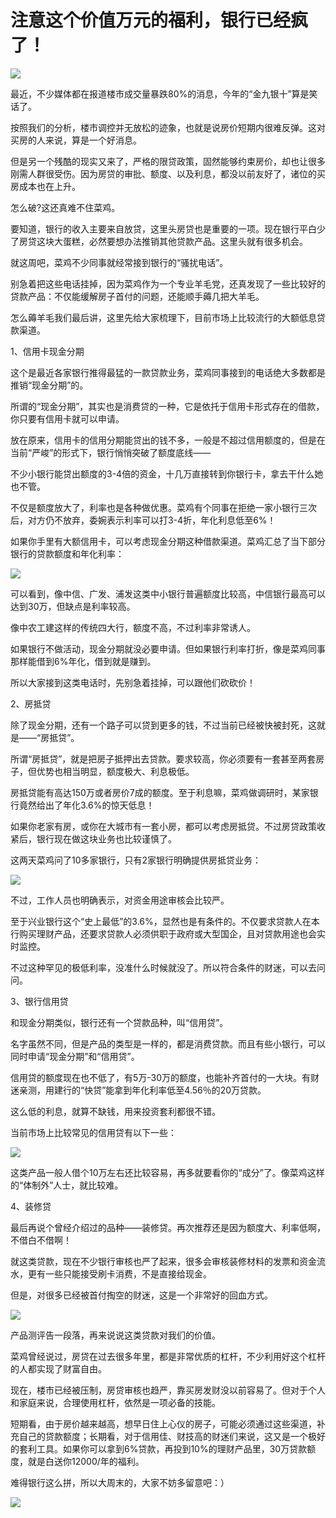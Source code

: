 # 注意这个价值万元的福利，银行已经疯了！

![](https://pic3.zhimg.com/v2-4363cc17eecdc70da9a6568009d5d275_b.jpg)

最近，不少媒体都在报道楼市成交量暴跌80%的消息，今年的“金九银十”算是笑话了。

按照我们的分析，楼市调控并无放松的迹象，也就是说房价短期内很难反弹。这对买房的人来说，算是一个好消息。

但是另一个残酷的现实又来了，严格的限贷政策，固然能够约束房价，却也让很多刚需人群很受伤。因为房贷的审批、额度、以及利息，都没以前友好了，诸位的买房成本也在上升。

怎么破?这还真难不住菜鸡。

要知道，银行的收入主要来自放贷，这里头房贷也是重要的一项。现在银行平白少了房贷这块大蛋糕，必然要想办法推销其他贷款产品。这里头就有很多机会。

就这周吧，菜鸡不少同事就经常接到银行的“骚扰电话”。

别急着把这些电话挂掉，因为菜鸡作为一个专业羊毛党，还真发现了一些比较好的贷款产品：不仅能缓解房子首付的问题，还能顺手薅几把大羊毛。

怎么薅羊毛我们最后讲，这里先给大家梳理下，目前市场上比较流行的大额低息贷款渠道。

1、信用卡现金分期

这个是最近各家银行推得最猛的一款贷款业务，菜鸡同事接到的电话绝大多数都是推销“现金分期”的。

所谓的“现金分期”，其实也是消费贷的一种，它是依托于信用卡形式存在的借款，你只要有信用卡就可以申请。

放在原来，信用卡的信用分期能贷出的钱不多，一般是不超过信用额度的，但是在当前“严峻”的形式下，银行悄悄突破了额度底线——

不少小银行能贷出额度的3-4倍的资金，十几万直接转到你银行卡，拿去干什么她也不管。

不仅是额度放大了，利率也是各种做优惠。菜鸡有个同事在拒绝一家小银行三次后，对方仍不放弃，委婉表示利率可以打3-4折，年化利息低至6%！

如果你手里有大额信用卡，可以考虑现金分期这种借款渠道。菜鸡汇总了当下部分银行的贷款额度和年化利率：

![](https://pic3.zhimg.com/v2-5e6027316658909842964490ab19e885_b.jpg)

可以看到，像中信、广发、浦发这类中小银行普遍额度比较高，中信银行最高可以达到30万，但缺点是利率较高。

像中农工建这样的传统四大行，额度不高，不过利率非常诱人。

如果银行不做活动，现金分期就没必要申请。但如果银行利率打折，像是菜鸡同事那样能借到6%年化，借到就是赚到。

所以大家接到这类电话时，先别急着挂掉，可以跟他们砍砍价！

2、房抵贷

除了现金分期，还有一个路子可以贷到更多的钱，不过当前已经被快被封死，这就是——“房抵贷”。

所谓“房抵贷”，就是把房子抵押出去贷款。要求较高，你必须要有一套甚至两套房子，但优势也相当明显，额度极大、利息极低。

房抵贷能有高达150万或者房价7成的额度。至于利息嘛，菜鸡做调研时，某家银行竟然给出了年化3.6%的惊天低息！

如果你老家有房，或你在大城市有一套小房，都可以考虑房抵贷。不过房贷政策收紧后，银行现在做这块业务也比较谨慎了。

这两天菜鸡问了10多家银行，只有2家银行明确提供房抵贷业务：

![](https://pic1.zhimg.com/v2-37e683a57f9e1378cd9fc4a702e79a66_b.jpg)

不过，工作人员也明确表示，对资金用途审核会比较严。

至于兴业银行这个“史上最低”的3.6%，显然也是有条件的。不仅要求贷款人在本行购买理财产品，还要求贷款人必须供职于政府或大型国企，且对贷款用途也会实时监控。

不过这种罕见的极低利率，没准什么时候就没了。所以符合条件的财迷，可以去问问。

3、银行信用贷

和现金分期类似，银行还有一个贷款品种，叫“信用贷”。

名字虽然不同，但是产品的类型是一样的，都是消费贷款。而且有些小银行，可以同时申请“现金分期”和“信用贷”。

信用贷的额度现在也不低了，有5万-30万的额度，也能补齐首付的一大块。有财迷亲测，用建行的“快贷”能拿到年化利率低至4.56％的20万贷款。

这么低的利息，就算不缺钱，用来投资套利都很不错。

当前市场上比较常见的信用贷有以下一些：

![](https://pic3.zhimg.com/v2-be2b4083c703bcbf593208ee312ffc0a_b.jpg)

这类产品一般人借个10万左右还比较容易，再多就要看你的“成分”了。像菜鸡这样的“体制外”人士，就比较难。

4、装修贷

最后再说个曾经介绍过的品种——装修贷。再次推荐还是因为额度大、利率低啊，不借白不借啊！

就这类贷款，现在不少银行审核也严了起来，很多会审核装修材料的发票和资金流水，更有一些只能接受刷卡消费，不是直接给现金。

但是，对很多已经被首付掏空的财迷，这是一个非常好的回血方式。

![](https://pic4.zhimg.com/v2-b1e612689e25b0f0dd59cdaab7ab02ac_b.jpg)

产品测评告一段落，再来说说这类贷款对我们的价值。

菜鸡曾经说过，房贷在过去很多年里，都是非常优质的杠杆，不少利用好这个杠杆的人都实现了财富自由。

现在，楼市已经被压制，房贷审核也趋严，靠买房发财没以前容易了。但对于个人和家庭来说，合理使用杠杆，依然是一项必备的技能。

短期看，由于房价越来越高，想早日住上心仪的房子，可能必须通过这些渠道，补充自己的贷款额度；长期看，对于信用佳、财技高的财迷们来说，这又是一个极好的套利工具。如果你可以拿到6%贷款，再投到10%的理财产品里，30万贷款额度，就是白送你12000/年的福利。

难得银行这么拼，所以大周末的，大家不妨多留意吧：）

![](https://pic2.zhimg.com/v2-76bb5060185dbdf82012a8bebf84158e_b.jpg)